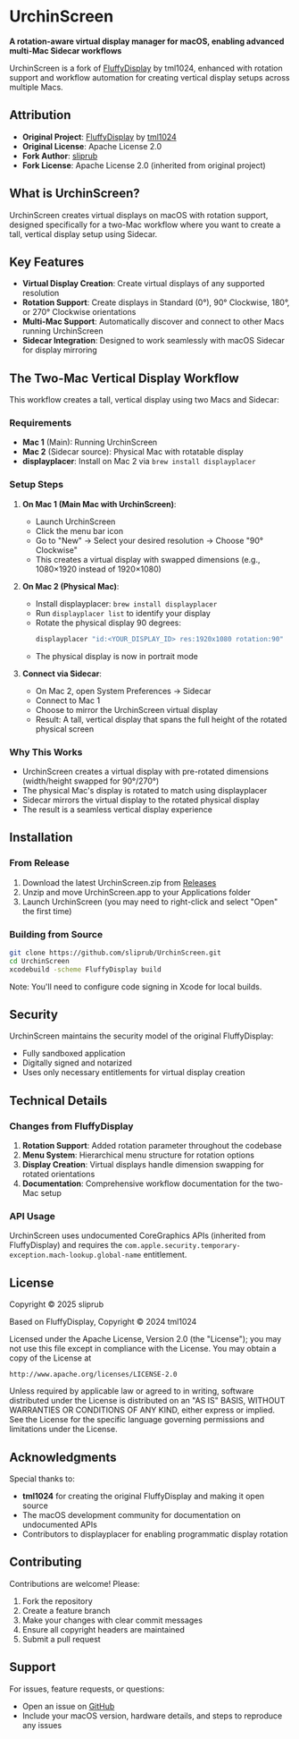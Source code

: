 # UrchinScreen

**A rotation-aware virtual display manager for macOS, enabling advanced multi-Mac Sidecar workflows**

UrchinScreen is a fork of [FluffyDisplay](https://github.com/tml1024/FluffyDisplay) by tml1024, enhanced with rotation support and workflow automation for creating vertical display setups across multiple Macs.

## Attribution

- **Original Project**: [FluffyDisplay](https://github.com/tml1024/FluffyDisplay) by [tml1024](https://github.com/tml1024)
- **Original License**: Apache License 2.0
- **Fork Author**: [sliprub](https://github.com/sliprub)
- **Fork License**: Apache License 2.0 (inherited from original project)

## What is UrchinScreen?

UrchinScreen creates virtual displays on macOS with rotation support, designed specifically for a two-Mac workflow where you want to create a tall, vertical display setup using Sidecar.

## Key Features

- **Virtual Display Creation**: Create virtual displays of any supported resolution
- **Rotation Support**: Create displays in Standard (0°), 90° Clockwise, 180°, or 270° Clockwise orientations
- **Multi-Mac Support**: Automatically discover and connect to other Macs running UrchinScreen
- **Sidecar Integration**: Designed to work seamlessly with macOS Sidecar for display mirroring

## The Two-Mac Vertical Display Workflow

This workflow creates a tall, vertical display using two Macs and Sidecar:

### Requirements
- **Mac 1** (Main): Running UrchinScreen
- **Mac 2** (Sidecar source): Physical Mac with rotatable display
- **displayplacer**: Install on Mac 2 via `brew install displayplacer`

### Setup Steps

1. **On Mac 1 (Main Mac with UrchinScreen)**:
   - Launch UrchinScreen
   - Click the menu bar icon
   - Go to "New" → Select your desired resolution → Choose "90° Clockwise"
   - This creates a virtual display with swapped dimensions (e.g., 1080×1920 instead of 1920×1080)

2. **On Mac 2 (Physical Mac)**:
   - Install displayplacer: `brew install displayplacer`
   - Run `displayplacer list` to identify your display
   - Rotate the physical display 90 degrees:
     ```bash
     displayplacer "id:<YOUR_DISPLAY_ID> res:1920x1080 rotation:90"
     ```
   - The physical display is now in portrait mode

3. **Connect via Sidecar**:
   - On Mac 2, open System Preferences → Sidecar
   - Connect to Mac 1
   - Choose to mirror the UrchinScreen virtual display
   - Result: A tall, vertical display that spans the full height of the rotated physical screen

### Why This Works

- UrchinScreen creates a virtual display with pre-rotated dimensions (width/height swapped for 90°/270°)
- The physical Mac's display is rotated to match using displayplacer
- Sidecar mirrors the virtual display to the rotated physical display
- The result is a seamless vertical display experience

## Installation

### From Release
1. Download the latest UrchinScreen.zip from [Releases](https://github.com/sliprub/UrchinScreen/releases)
2. Unzip and move UrchinScreen.app to your Applications folder
3. Launch UrchinScreen (you may need to right-click and select "Open" the first time)

### Building from Source
```bash
git clone https://github.com/sliprub/UrchinScreen.git
cd UrchinScreen
xcodebuild -scheme FluffyDisplay build
```

Note: You'll need to configure code signing in Xcode for local builds.

## Security

UrchinScreen maintains the security model of the original FluffyDisplay:
- Fully sandboxed application
- Digitally signed and notarized
- Uses only necessary entitlements for virtual display creation

## Technical Details

### Changes from FluffyDisplay

1. **Rotation Support**: Added rotation parameter throughout the codebase
2. **Menu System**: Hierarchical menu structure for rotation options
3. **Display Creation**: Virtual displays handle dimension swapping for rotated orientations
4. **Documentation**: Comprehensive workflow documentation for the two-Mac setup

### API Usage

UrchinScreen uses undocumented CoreGraphics APIs (inherited from FluffyDisplay) and requires the `com.apple.security.temporary-exception.mach-lookup.global-name` entitlement.

## License

Copyright © 2025 sliprub

Based on FluffyDisplay, Copyright © 2024 tml1024

Licensed under the Apache License, Version 2.0 (the "License");
you may not use this file except in compliance with the License.
You may obtain a copy of the License at

    http://www.apache.org/licenses/LICENSE-2.0

Unless required by applicable law or agreed to in writing, software
distributed under the License is distributed on an "AS IS" BASIS,
WITHOUT WARRANTIES OR CONDITIONS OF ANY KIND, either express or implied.
See the License for the specific language governing permissions and
limitations under the License.

## Acknowledgments

Special thanks to:
- **tml1024** for creating the original FluffyDisplay and making it open source
- The macOS development community for documentation on undocumented APIs
- Contributors to displayplacer for enabling programmatic display rotation

## Contributing

Contributions are welcome! Please:
1. Fork the repository
2. Create a feature branch
3. Make your changes with clear commit messages
4. Ensure all copyright headers are maintained
5. Submit a pull request

## Support

For issues, feature requests, or questions:
- Open an issue on [GitHub](https://github.com/sliprub/UrchinScreen/issues)
- Include your macOS version, hardware details, and steps to reproduce any issues
